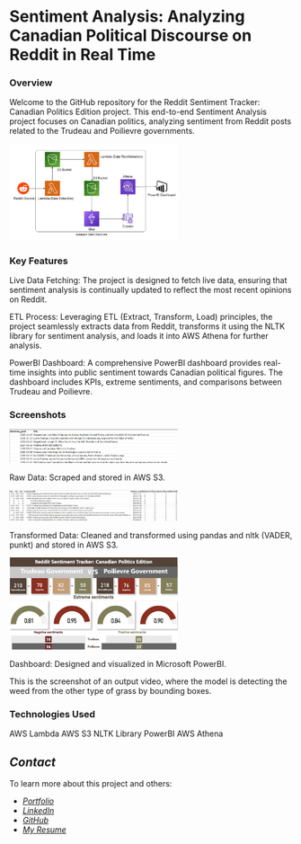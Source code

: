 # Sentiment Analysis: Analyzing Canadian Political Discourse on Reddit in Real Time

### Overview 
Welcome to the GitHub repository for the Reddit Sentiment Tracker: Canadian Politics Edition project. This end-to-end Sentiment Analysis project focuses on Canadian politics, analyzing sentiment from Reddit posts related to the Trudeau and Poilievre governments.

<p float="left">
  <img src="https://github.com/yashspatel/canadian-politics-sentiment-analysis/blob/main/ETL%20flow.jpg" width="300" />
</p>

### Key Features
Live Data Fetching: The project is designed to fetch live data, ensuring that sentiment analysis is continually updated to reflect the most recent opinions on Reddit.

ETL Process: Leveraging ETL (Extract, Transform, Load) principles, the project seamlessly extracts data from Reddit, transforms it using the NLTK library for sentiment analysis, and loads it into AWS Athena for further analysis.

PowerBI Dashboard: A comprehensive PowerBI dashboard provides real-time insights into public sentiment towards Canadian political figures. The dashboard includes KPIs, extreme sentiments, and comparisons between Trudeau and Poilievre.

### Screenshots

<p float="left">
  <img src="https://raw.githubusercontent.com/yashspatel/canadian-politics-sentiment-analysis/main/Raw%20data.jpg" width="300" />
  <p>
    Raw Data: Scraped and stored in AWS S3.
  </p>
  <img src="https://github.com/yashspatel/canadian-politics-sentiment-analysis/blob/main/Transformed%20data.jpg" width="300" />
  <p>
    Transformed Data: Cleaned and transformed using pandas and nltk (VADER, punkt) and stored in AWS S3.
  </p>
  
</p>
<p float="left">
  <img src="https://github.com/yashspatel/canadian-politics-sentiment-analysis/blob/main/Dashboard.jpg" width="300" />
  <p>
    Dashboard: Designed and visualized in Microsoft PowerBI.
  </p>
</p>
This is the screenshot of an output video, where the model is detecting the weed from the other type of grass by bounding boxes. 

### Technologies Used
AWS Lambda
AWS S3
NLTK Library
PowerBI
AWS Athena

## *Contact*

To learn more about this project and others:

- [*Portfolio*](https://yashspatel.netlify.app/)
- [*LinkedIn*](https://www.linkedin.com/in/yashsanjaykumarpatel/)
- [*GitHub*](https://github.com/yashspatel)
- [*My Resume*](https://yashspatel.netlify.app/images/Yash's%20Resume.pdf) 
